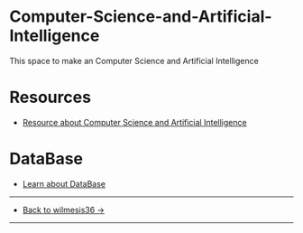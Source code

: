 # Computer-Science-and-Artificial-Intelligence
This space to make an Computer Science and Artificial Intelligence 

# Resources
- [Resource about Computer Science and Artificial Intelligence](https://github.com/wilmesis36/Computer-Science-and-Artificial-Intelligence/wiki/Resources-----Computer-Science-and--Artificial-Intelligence)

# DataBase
- [Learn about DataBase](https://github.com/wilmesis36/Computer-Science-and-Artificial-Intelligence/wiki/Data-Base)

--------------------------------------------------------
- [Back to wilmesis36 ->](https://github.com/wilmesis36)
--------------------------------------------------------
